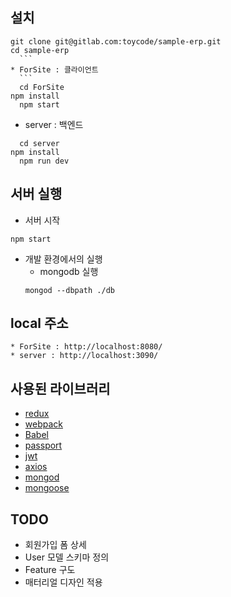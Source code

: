 
## 설치

  ```
  git clone git@gitlab.com:toycode/sample-erp.git
  cd sample-erp
	```
  * ForSite : 클라이언트
	```
	cd ForSite
  npm install
	npm start
  ```
  * server : 백엔드

  ```
	cd server
  npm install
	npm run dev

  ```

## 서버 실행
  * 서버 시작
  ```
  npm start
  ```
  * 개발 환경에서의 실행
    * mongodb 실행
    ```
    mongod --dbpath ./db
    ```

## local 주소
	* ForSite : http://localhost:8080/
	* server : http://localhost:3090/

## 사용된 라이브러리
  * [redux](http://dobbit.github.io/redux/)
  * [webpack](https://webpack.github.io/)
  * [Babel](http://babeljs.io/)
  * [passport](http://passportjs.org/j)
  * [jwt](http://jwt.io/)
  * [axios](https://github.com/mzabriskie/axios)
  * [mongod](https://www.mongodb.com)
  * [mongoose](http://mongoosejs.com/)


## TODO
  * 회원가입 폼 상세
  * User 모델 스키마 정의
  * Feature 구도
  * 매터리얼 디자인 적용
